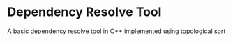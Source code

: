 # Dependency Resolve Tool

A basic dependency resolve tool in C++ implemented using topological sort
